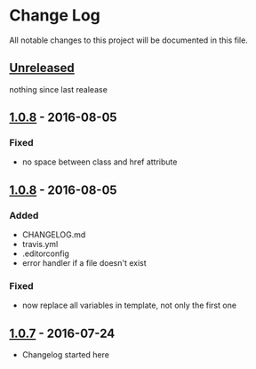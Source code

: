 # Change Log
All notable changes to this project will be documented in this file.


## [Unreleased]
nothing since last realease


## [1.0.8] - 2016-08-05
### Fixed
- no space between class and href attribute

## [1.0.8] - 2016-08-05
### Added
- CHANGELOG.md
- travis.yml
- .editorconfig
- error handler if a file doesn't exist

### Fixed
- now replace all variables in template, not only the first one


## [1.0.7] - 2016-07-24
- Changelog started here


[Unreleased]: https://github.com/viur-ignite/viur-ignite-html/compare/1.0.9...master
[1.0.9]: https://github.com/viur-ignite/viur-ignite-html/compare/1.0.7...1.0.9
[1.0.8]: https://github.com/viur-ignite/viur-ignite-html/compare/1.0.7...1.0.8
[1.0.7]: https://github.com/viur-ignite/viur-ignite-html/compare/eb02bf6ab0fc7055ee3d7f94f1ad74b7e7bedf74...1.0.7
